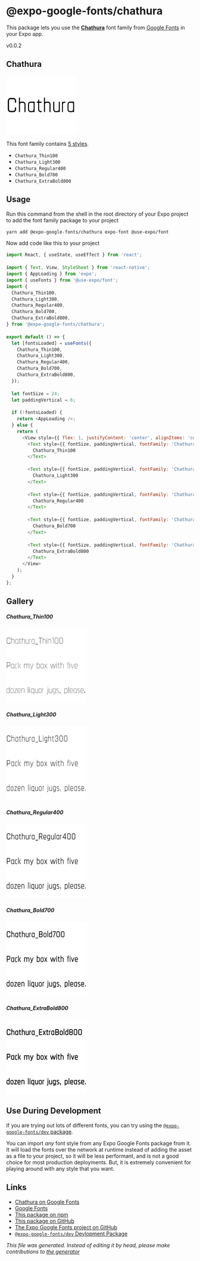 # @expo-google-fonts/chathura

This package lets you use the [**Chathura**](https://fonts.google.com/specimen/Chathura) font family from [Google Fonts](https://fonts.google.com/) in your Expo app.

v0.0.2

## Chathura

![Chathura](./font-family.png)

This font family contains [5 styles](#gallery).

- `Chathura_Thin100`
- `Chathura_Light300`
- `Chathura_Regular400`
- `Chathura_Bold700`
- `Chathura_ExtraBold800`

## Usage

Run this command from the shell in the root directory of your Expo project to add the font family package to your project
```sh
yarn add @expo-google-fonts/chathura expo-font @use-expo/font
```

Now add code like this to your project
```js
import React, { useState, useEffect } from 'react';

import { Text, View, StyleSheet } from 'react-native';
import { AppLoading } from 'expo';
import { useFonts } from '@use-expo/font';
import {
  Chathura_Thin100,
  Chathura_Light300,
  Chathura_Regular400,
  Chathura_Bold700,
  Chathura_ExtraBold800,
} from '@expo-google-fonts/chathura';

export default () => {
  let [fontsLoaded] = useFonts({
    Chathura_Thin100,
    Chathura_Light300,
    Chathura_Regular400,
    Chathura_Bold700,
    Chathura_ExtraBold800,
  });

  let fontSize = 24;
  let paddingVertical = 6;

  if (!fontsLoaded) {
    return <AppLoading />;
  } else {
    return (
      <View style={{ flex: 1, justifyContent: 'center', alignItems: 'center' }}>
        <Text style={{ fontSize, paddingVertical, fontFamily: 'Chathura_Thin100' }}>
          Chathura_Thin100
        </Text>

        <Text style={{ fontSize, paddingVertical, fontFamily: 'Chathura_Light300' }}>
          Chathura_Light300
        </Text>

        <Text style={{ fontSize, paddingVertical, fontFamily: 'Chathura_Regular400' }}>
          Chathura_Regular400
        </Text>

        <Text style={{ fontSize, paddingVertical, fontFamily: 'Chathura_Bold700' }}>
          Chathura_Bold700
        </Text>

        <Text style={{ fontSize, paddingVertical, fontFamily: 'Chathura_ExtraBold800' }}>
          Chathura_ExtraBold800
        </Text>
      </View>
    );
  }
};

```

## Gallery

##### Chathura_Thin100
![Chathura_Thin100](./78a5a2532fd10bcf3317ec8440d1e758a309bd152369607ccea764abddbcb168.ttf.png)

##### Chathura_Light300
![Chathura_Light300](./7b8357f2b60bfe270ca77801978a0bd5e729870ffad8b19d54ff69cded800a1f.ttf.png)

##### Chathura_Regular400
![Chathura_Regular400](./f8abdba026fb7a58e3f5b2cbe302ab4d9e817e69dfd7c6fce0ffbf22fe9600f5.ttf.png)

##### Chathura_Bold700
![Chathura_Bold700](./129573e675c52db3364e6d6ac3d517a6cb8113531a3bc2b54276e1d28d28c11a.ttf.png)

##### Chathura_ExtraBold800
![Chathura_ExtraBold800](./c6190f40f502b8b950146bbe4ba7b7b02eea38047766ba5b56895059e3b6c655.ttf.png)


## Use During Development

If you are trying out lots of different fonts, you can try using the [`@expo-google-fonts/dev` package](https://www.npmjs.com/package/@expo-google-fonts/dev).

You can import *any* font style from any Expo Google Fonts package from it. It will load the fonts
over the network at runtime instead of adding the asset as a file to your project, so it will be 
less performant, and is not a good choice for most production deployments. But, it is extremely convenient
for playing around with any style that you want.

## Links

- [Chathura on Google Fonts](https://fonts.google.com/specimen/Chathura)
- [Google Fonts](https://fonts.google.com/)
- [This package on npm](https://www.npmjs.com/package/@expo-google-fonts/chathura)
- [This package on GitHub](https://github.com/expo/google-fonts/tree/master/font-packages/chathura)
- [The Expo Google Fonts project on GitHub](https://github.com/expo/google-fonts)
- [`@expo-google-fonts/dev` Devlopment Package](https://github.com/expo/google-fonts/tree/master/font-packages/dev)


*This file was generated. Instead of editing it by head, please make contributions to [the generator](https://github.com/expo/google-fonts/tree/master/packages/generator)*
